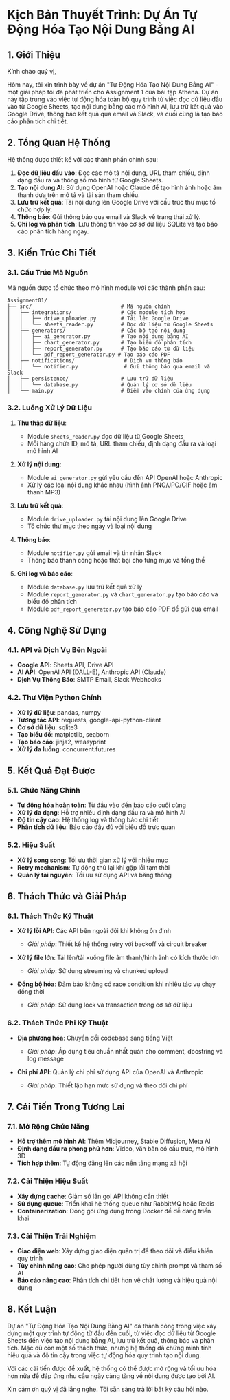 # Kịch Bản Thuyết Trình: Dự Án Tự Động Hóa Tạo Nội Dung Bằng AI

## 1. Giới Thiệu

Kính chào quý vị,

Hôm nay, tôi xin trình bày về dự án "Tự Động Hóa Tạo Nội Dung Bằng AI" - một giải pháp tôi đã phát triển cho Assignment 1 của bài tập Athena. Dự án này tập trung vào việc tự động hóa toàn bộ quy trình từ việc đọc dữ liệu đầu vào từ Google Sheets, tạo nội dung bằng các mô hình AI, lưu trữ kết quả vào Google Drive, thông báo kết quả qua email và Slack, và cuối cùng là tạo báo cáo phân tích chi tiết.

## 2. Tổng Quan Hệ Thống

Hệ thống được thiết kế với các thành phần chính sau:

1. **Đọc dữ liệu đầu vào**: Đọc các mô tả nội dung, URL tham chiếu, định dạng đầu ra và thông số mô hình từ Google Sheets.
2. **Tạo nội dung AI**: Sử dụng OpenAI hoặc Claude để tạo hình ảnh hoặc âm thanh dựa trên mô tả và tài sản tham chiếu.
3. **Lưu trữ kết quả**: Tải nội dung lên Google Drive với cấu trúc thư mục tổ chức hợp lý.
4. **Thông báo**: Gửi thông báo qua email và Slack về trạng thái xử lý.
5. **Ghi log và phân tích**: Lưu thông tin vào cơ sở dữ liệu SQLite và tạo báo cáo phân tích hàng ngày.

## 3. Kiến Trúc Chi Tiết

### 3.1. Cấu Trúc Mã Nguồn

Mã nguồn được tổ chức theo mô hình module với các thành phần sau:

```
Assignment01/
├── src/                             # Mã nguồn chính
│   ├── integrations/                # Các module tích hợp
│   │   ├── drive_uploader.py        # Tải lên Google Drive
│   │   └── sheets_reader.py         # Đọc dữ liệu từ Google Sheets
│   ├── generators/                  # Các bộ tạo nội dung
│   │   ├── ai_generator.py          # Tạo nội dung bằng AI
│   │   ├── chart_generator.py       # Tạo biểu đồ phân tích
│   │   ├── report_generator.py      # Tạo báo cáo từ dữ liệu
│   │   └── pdf_report_generator.py # Tạo báo cáo PDF
│   ├── notifications/                # Dịch vụ thông báo
│   │   └── notifier.py               # Gửi thông báo qua email và Slack
│   ├── persistence/                 # Lưu trữ dữ liệu
│   │   └── database.py              # Quản lý cơ sở dữ liệu
│   └── main.py                      # Điểm vào chính của ứng dụng
```

### 3.2. Luồng Xử Lý Dữ Liệu

1. **Thu thập dữ liệu**:
   - Module `sheets_reader.py` đọc dữ liệu từ Google Sheets
   - Mỗi hàng chứa ID, mô tả, URL tham chiếu, định dạng đầu ra và loại mô hình AI

2. **Xử lý nội dung**:
   - Module `ai_generator.py` gửi yêu cầu đến API OpenAI hoặc Anthropic
   - Xử lý các loại nội dung khác nhau (hình ảnh PNG/JPG/GIF hoặc âm thanh MP3)

3. **Lưu trữ kết quả**:
   - Module `drive_uploader.py` tải nội dung lên Google Drive
   - Tổ chức thư mục theo ngày và loại nội dung

4. **Thông báo**:
   - Module `notifier.py` gửi email và tin nhắn Slack
   - Thông báo thành công hoặc thất bại cho từng mục và tổng thể

5. **Ghi log và báo cáo**:
   - Module `database.py` lưu trữ kết quả xử lý
   - Module `report_generator.py` và `chart_generator.py` tạo báo cáo và biểu đồ phân tích
   - Module `pdf_report_generator.py` tạo báo cáo PDF để gửi qua email

## 4. Công Nghệ Sử Dụng

### 4.1. API và Dịch Vụ Bên Ngoài
- **Google API**: Sheets API, Drive API
- **AI API**: OpenAI API (DALL-E), Anthropic API (Claude)
- **Dịch Vụ Thông Báo**: SMTP Email, Slack Webhooks

### 4.2. Thư Viện Python Chính
- **Xử lý dữ liệu**: pandas, numpy
- **Tương tác API**: requests, google-api-python-client
- **Cơ sở dữ liệu**: sqlite3
- **Tạo biểu đồ**: matplotlib, seaborn
- **Tạo báo cáo**: jinja2, weasyprint
- **Xử lý đa luồng**: concurrent.futures

## 5. Kết Quả Đạt Được

### 5.1. Chức Năng Chính
- **Tự động hóa hoàn toàn**: Từ đầu vào đến báo cáo cuối cùng
- **Xử lý đa dạng**: Hỗ trợ nhiều định dạng đầu ra và mô hình AI
- **Độ tin cậy cao**: Hệ thống log và thông báo chi tiết
- **Phân tích dữ liệu**: Báo cáo đầy đủ với biểu đồ trực quan

### 5.2. Hiệu Suất
- **Xử lý song song**: Tối ưu thời gian xử lý với nhiều mục
- **Retry mechanism**: Tự động thử lại khi gặp lỗi tạm thời
- **Quản lý tài nguyên**: Tối ưu sử dụng API và băng thông

## 6. Thách Thức và Giải Pháp

### 6.1. Thách Thức Kỹ Thuật
- **Xử lý lỗi API**: Các API bên ngoài đôi khi không ổn định
  - *Giải pháp*: Thiết kế hệ thống retry với backoff và circuit breaker

- **Xử lý file lớn**: Tải lên/tải xuống file âm thanh/hình ảnh có kích thước lớn
  - *Giải pháp*: Sử dụng streaming và chunked upload

- **Đồng bộ hóa**: Đảm bảo không có race condition khi nhiều tác vụ chạy đồng thời
  - *Giải pháp*: Sử dụng lock và transaction trong cơ sở dữ liệu

### 6.2. Thách Thức Phi Kỹ Thuật
- **Địa phương hóa**: Chuyển đổi codebase sang tiếng Việt
  - *Giải pháp*: Áp dụng tiêu chuẩn nhất quán cho comment, docstring và log message

- **Chi phí API**: Quản lý chi phí sử dụng API của OpenAI và Anthropic
  - *Giải pháp*: Thiết lập hạn mức sử dụng và theo dõi chi phí

## 7. Cải Tiến Trong Tương Lai

### 7.1. Mở Rộng Chức Năng
- **Hỗ trợ thêm mô hình AI**: Thêm Midjourney, Stable Diffusion, Meta AI
- **Định dạng đầu ra phong phú hơn**: Video, văn bản có cấu trúc, mô hình 3D
- **Tích hợp thêm**: Tự động đăng lên các nền tảng mạng xã hội

### 7.2. Cải Thiện Hiệu Suất
- **Xây dựng cache**: Giảm số lần gọi API không cần thiết
- **Sử dụng queue**: Triển khai hệ thống queue như RabbitMQ hoặc Redis
- **Containerization**: Đóng gói ứng dụng trong Docker để dễ dàng triển khai

### 7.3. Cải Thiện Trải Nghiệm
- **Giao diện web**: Xây dựng giao diện quản trị để theo dõi và điều khiển quy trình
- **Tùy chỉnh nâng cao**: Cho phép người dùng tùy chỉnh prompt và tham số AI
- **Báo cáo nâng cao**: Phân tích chi tiết hơn về chất lượng và hiệu quả nội dung

## 8. Kết Luận

Dự án "Tự Động Hóa Tạo Nội Dung Bằng AI" đã thành công trong việc xây dựng một quy trình tự động từ đầu đến cuối, từ việc đọc dữ liệu từ Google Sheets đến việc tạo nội dung bằng AI, lưu trữ kết quả, thông báo và phân tích. Mặc dù còn một số thách thức, nhưng hệ thống đã chứng minh tính hiệu quả và độ tin cậy trong việc tự động hóa quy trình tạo nội dung.

Với các cải tiến được đề xuất, hệ thống có thể được mở rộng và tối ưu hóa hơn nữa để đáp ứng nhu cầu ngày càng tăng về nội dung được tạo bởi AI.

Xin cảm ơn quý vị đã lắng nghe. Tôi sẵn sàng trả lời bất kỳ câu hỏi nào.
